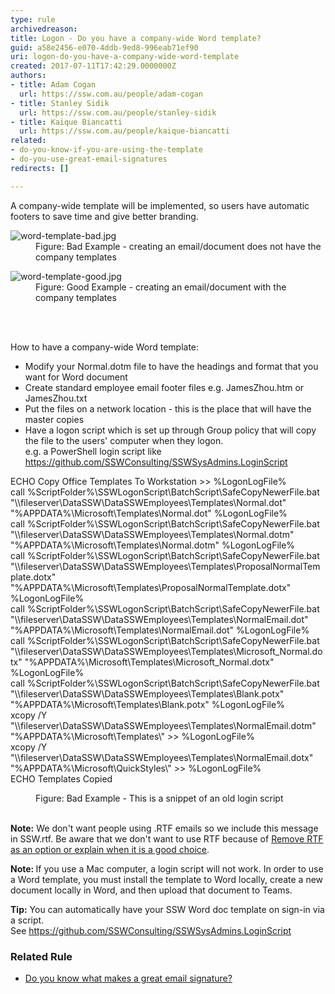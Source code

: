 ```yaml
---
type: rule
archivedreason: 
title: Logon - Do you have a company-wide Word template?
guid: a58e2456-e070-4ddb-9ed8-996eab71ef90
uri: logon-do-you-have-a-company-wide-word-template
created: 2017-07-11T17:42:29.0000000Z
authors:
- title: Adam Cogan
  url: https://ssw.com.au/people/adam-cogan
- title: Stanley Sidik
  url: https://ssw.com.au/people/stanley-sidik
- title: Kaique Biancatti
  url: https://ssw.com.au/people/kaique-biancatti
related:
- do-you-know-if-you-are-using-the-template
- do-you-use-great-email-signatures
redirects: []

---
```



A company-wide template will be implemented, so users have automatic footers to save time and give better branding.​​<br>
<dl class="badImage"><dt><img src="/PublishingImages/word-template-bad.jpg" alt="word-template-bad.jpg" /></dt><dd>Figure&#58; Bad Example - creating an email/document does not have the company templates</dd></dl><dl class="goodImage"><dt> <img src="/PublishingImages/word-template-good.jpg" alt="word-template-good.jpg" /></dt><dd>Figure&#58; Good Example - creating an email/document with the company templates​<br></dd></dl>
<br><excerpt class='endintro'></excerpt><br>
<p>How to have a company-wide Word template&#58;<br></p><ul><li>Modify your Normal.dotm file to have the headings and format that you want for Word document</li><li>Create standard employee email footer files e.g. JamesZhou.htm or JamesZhou.txt</li><li>Put the files on a network location - this is the place that will have the master copies&#160;<br></li><li>​Have a logon script which is set up through Group policy that will copy the file to the users' computer when they logon.<br>e.g. a PowerShell login script like <a href="https&#58;//github.com/SSWConsulting/SSWSysAdmins.LoginScript">https&#58;//github.com/SSWConsulting/SSWSysAdmins.LoginScript</a><br></li></ul><div><p class="ssw15-rteElement-CodeArea">ECHO Copy Office Templates To Workstation &gt;&gt; %LogonLogFile%<br>call %ScriptFolder%\SSWLogonScript\BatchScript\SafeCopyNewerFile.bat &quot;\\fileserver\DataSSW\DataSSWEmployees\Templates\Normal.dot&quot; &quot;%APPDATA%\Microsoft\Templates\Normal.dot&quot; %LogonLogFile%<br>call %ScriptFolder%\SSWLogonScript\BatchScript\SafeCopyNewerFile.bat &quot;\\fileserver\DataSSW\DataSSWEmployees\Templates\Normal.dotm&quot; &quot;%APPDATA%\Microsoft\Templates\Normal.dotm&quot; %LogonLogFile%<br>call %ScriptFolder%\SSWLogonScript\BatchScript\SafeCopyNewerFile.bat &quot;\\fileserver\DataSSW\DataSSWEmployees\Templates\ProposalNormalTemplate.dotx&quot; &quot;%APPDATA%\Microsoft\Templates\ProposalNormalTemplate.dotx&quot; %LogonLogFile%<br>call %ScriptFolder%\SSWLogonScript\BatchScript\SafeCopyNewerFile.bat &quot;\\fileserver\DataSSW\DataSSWEmployees\Templates\NormalEmail.dot&quot; &quot;%APPDATA%\Microsoft\Templates\NormalEmail.dot&quot; %LogonLogFile%<br>call %ScriptFolder%\SSWLogonScript\BatchScript\SafeCopyNewerFile.bat &quot;\\fileserver\DataSSW\DataSSWEmployees\Templates\Microsoft_Normal.dotx&quot; &quot;%APPDATA%\Microsoft\Templates\Microsoft_Normal.dotx&quot; %LogonLogFile%<br>call %ScriptFolder%\SSWLogonScript\BatchScript\SafeCopyNewerFile.bat &quot;\\fileserver\DataSSW\DataSSWEmployees\Templates\Blank.potx&quot; &quot;%APPDATA%\Microsoft\Templates\Blank.potx&quot; %LogonLogFile%<br>xcopy /Y &quot;\\fileserver\DataSSW\DataSSWEmployees\Templates\NormalEmail.dotm&quot; &quot;%APPDATA%\Microsoft\Templates\&quot; &gt;&gt; %LogonLogFile%<br>xcopy /Y &quot;\\fileserver\DataSSW\DataSSWEmployees\Templates\NormalEmail.dotx&quot; &quot;%APPDATA%\Microsoft\QuickStyles\&quot; &gt;&gt; %LogonLogFile%<br>ECHO Templates Copied <br></p><dd class="ssw15-rteElement-FigureNormal"></dd><dd class="ssw15-rteElement-FigureBad">Figure&#58; Bad Example - This is a snippet of an old login script</dd>​&#160;<br><p><b>Note&#58;</b> We don't want people using .RTF emails so we include this message in SSW.rtf. Be aware that we don't want to use RTF because of&#160;<a href="https&#58;//www.ssw.com.au/ssw/Standards/BetterSoftwareSuggestions/Outlook.aspx#RemoveRTF">Remove RTF as an option or explain when it is a good choice</a>.<br></p><p><b>Note&#58; </b>If you use a Mac computer, a login script will not work. In order to use a Word template, you must install the template to Word locally, create a new document locally in Word, and then upload that document to Teams.​<br></p><p class="ssw15-rteElement-YellowBorderBox"><b>Tip&#58;</b>&#160;You can automatically have your SSW Word doc template on&#160;sign-in via a script. See&#160;<a href="https&#58;//github.com/SSWConsulting/SSWSysAdmins.LoginScript">https&#58;//github.com/SSWConsulting/SSWSysAdmins.LoginScript</a><br></p><h3 class="ssw15-rteElement-H3">Related Rule <br></h3><ul><li><a href="/_layouts/15/FIXUPREDIRECT.ASPX?WebId=3dfc0e07-e23a-4cbb-aac2-e778b71166a2&amp;TermSetId=07da3ddf-0924-4cd2-a6d4-a4809ae20160&amp;TermId=73dea04c-b017-4c65-816e-aef8c84497be">Do you know what makes a great email signature? </a> <br><br></li></ul></div>


